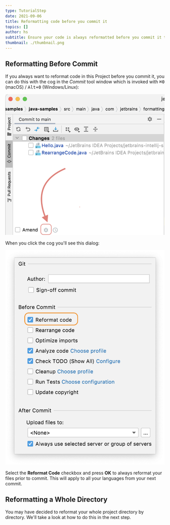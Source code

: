 ```yaml
---
type: TutorialStep
date: 2021-09-06
title: Reformatting code before you commit it
topics: []
author: hs
subtitle: Ensure your code is always reformatted before you commit it to VCS.
thumbnail: ./thumbnail.png
---
```


## Reformatting Before Commit

If you always want to reformat code in this Project before you commit it, you can do this with the cog in the _Commit_ tool window which is invoked with <kbd>⌘0</kbd> (macOS) / <kbd>Alt+0</kbd> (Windows/Linux):

![Cog in the Commit Tool Window](amend-cog.png)

When you click the cog you'll see this dialog:

![Reformat Code Checkbox Before Commit](reformat-code-checkbox.png)

Select the **Reformat Code** checkbox and press **OK** to always reformat your files prior to commit. This will apply to all your languages from your next commit.

## Reformatting a Whole Directory

You may have decided to reformat your whole project directory by directory. We'll take a look at how to do this in the next step.
